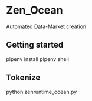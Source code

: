 # Zen_Ocean
Automated Data-Market creation

## Getting started

pipenv install
pipenv shell


## Tokenize

python zenruntime_ocean.py
